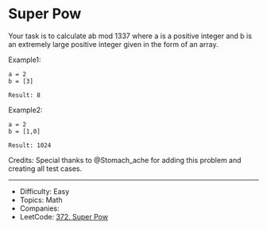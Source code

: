 # Super Pow

Your task is to calculate ab mod 1337 where a is a positive integer and b is an extremely large positive integer given in the form of an array.

Example1:
```
a = 2
b = [3]

Result: 8
```
Example2:
```
a = 2
b = [1,0]

Result: 1024
```

Credits:
Special thanks to @Stomach_ache for adding this problem and creating all test cases.

---

* Difficulty: Easy
* Topics: Math
* Companies: 
* LeetCode: [372. Super Pow](https://leetcode.com/problems/sum-of-two-integers/description/)
